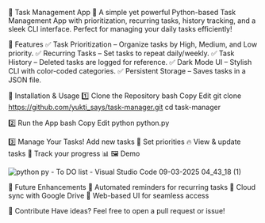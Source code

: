 📝 Task Management App 🚀
A simple yet powerful Python-based Task Management App with prioritization, recurring tasks, history tracking, and a sleek CLI interface. Perfect for managing your daily tasks efficiently!

🎯 Features
✅ Task Prioritization – Organize tasks by High, Medium, and Low priority.
✅ Recurring Tasks – Set tasks to repeat daily/weekly.
✅ Task History – Deleted tasks are logged for reference.
✅ Dark Mode UI – Stylish CLI with color-coded categories.
✅ Persistent Storage – Saves tasks in a JSON file.

🚀 Installation & Usage
1️⃣ Clone the Repository
bash
Copy
Edit
git clone https://github.com/yukti_says/task-manager.git
cd task-manager

2️⃣ Run the App
bash
Copy
Edit
python python.py

3️⃣ Manage Your Tasks!
Add new tasks 📌
Set priorities 🔥
View & update tasks 📅
Track your progress 📊
🖼 Demo

![python py - To DO list - Visual Studio Code 09-03-2025 04_43_18 (1)](https://github.com/user-attachments/assets/6d6f7c6c-d4e8-4219-b9f2-42ac3afd2551)


📜 Future Enhancements
🔹 Automated reminders for recurring tasks
🔹 Cloud sync with Google Drive
🔹 Web-based UI for seamless access

🌟 Contribute
Have ideas? Feel free to open a pull request or issue!
